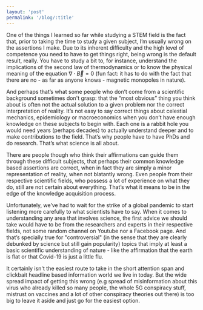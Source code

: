 ```yaml
---
layout: 'post'
permalink: '/blog/:title'
---
```

One of the things I learned so far while studying a STEM field is the fact that, prior to taking the time to study a given subject, I’m usually wrong on the assertions I make. Due to its inherent difficulty and the high level of competence you need to have to get things right, being wrong is the default result, really. You have to study a bit to, for instance, understand the implications of the second law of thermodynamics or to know the physical meaning of the equation $\nabla \cdot \vec{B} = 0$ (fun fact: it has to do with the fact that there are no - as far as anyone knows - magnetic monopoles in nature).

And perhaps that’s what some people who don’t come from a scientific background sometimes don't grasp: that the “most obvious” thing you think about is often not the actual solution to a given problem nor the correct interpretation of reality. It’s not easy to say correct things about celestial mechanics, epidemiology or macroeconomics when you don’t have enough knowledge on these subjects to begin with. Each one is a rabbit hole you would need years (perhaps decades) to actually understand deeper and to make contributions to the field. That’s why people have to have PhDs and do research. That’s what science is all about.

There are people though who think their affirmations can guide them through these difficult subjects, that perhaps their common knowledge based assertions are correct, when in fact they are simply a minor representation of reality, when not blatantly wrong. Even people from their respective scientific fields, who possess a lot of experience on what they do, still are not certain about everything. That’s what it means to be in the edge of the knowledge acquisition process. 

Unfortunately, we’ve had to wait for the strike of a global pandemic to start listening more carefully to what scientists have to say. When it comes to understanding any area that involves science, the first advice we should take would have to be from the researchers and experts in their respective fields, not some random channel on Youtube nor a Facebook page. And that’s specially true for "controversial" (in the sense that they are clearly debunked by science but still gain popularity) topics that imply at least a basic scientific understanding of nature - like the affirmation that the earth is flat or that Covid-19 is just a little flu. 

It certainly isn't the easiest route to take in the short attention span and clickbait headline based information world we live in today.  But the wide spread impact of getting this wrong (e.g spread of misinformation about this virus who already killed so many people, the whole 5G conspiracy stuff, mistrust on vaccines and a lot of other conspiracy theories out there) is too big to leave it aside and just go for the easiest option.
